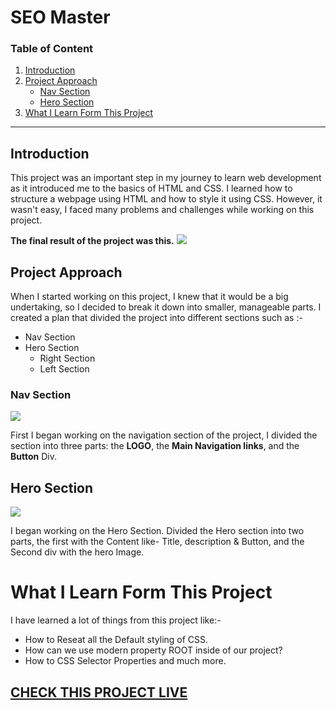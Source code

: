 # SEO Master

### Table of Content

1. [Introduction](#introduction)
2. [Project Approach](#project-approach)
   - [Nav Section](#nav-section)
   - [Hero Section](#hero-section)
3. [What I Learn Form This Project](#what-learn)

---

## Introduction

This project was an important step in my journey to learn web development as it introduced me to the basics of HTML and CSS. I learned how to structure a webpage using HTML and how to style it using CSS. However, it wasn't easy, I faced many problems and challenges while working on this project.

**The final result of the project was this.**
<img src="https://cdn.discordapp.com/attachments/950339822118133800/1063102542520791040/output.png">

## Project Approach

When I started working on this project, I knew that it would be a big undertaking, so I decided to break it down into smaller, manageable parts. I created a plan that divided the project into different sections such as :-

- Nav Section
- Hero Section
  - Right Section
  - Left Section

### Nav Section

<img src="https://cdn.discordapp.com/attachments/950339822118133800/1063363772858765422/Untitled_design.png">

First I began working on the navigation section of the project, I divided the section into three parts: the **LOGO**, the **Main Navigation links**, and the **Button** Div.

## Hero Section

<img src="https://cdn.discordapp.com/attachments/950339822118133800/1063444237556908183/Untitled_design_2.png">

I began working on the Hero Section. Divided the Hero section into two parts, the first with the Content like- Title, description & Button, and the Second div with the hero Image.

# What I Learn Form This Project

I have learned a lot of things from this project like:-

- How to Reseat all the Default styling of CSS.
- How can we use modern property ROOT inside of our project?
- How to CSS Selector Properties and much more.

## [CHECK THIS PROJECT LIVE](https://seo-master-kunal.pages.dev/)
